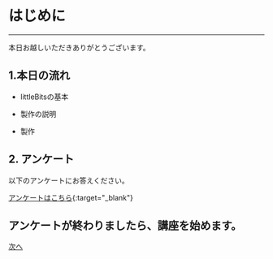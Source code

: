 # はじめに
---
本日お越しいただきありがとうございます。

## 1.本日の流れ
* littleBitsの基本

* 製作の説明

* 製作

## 2. アンケート

以下のアンケートにお答えください。

[アンケートはこちら](https://forms.gle/c23xCzxC6Y9LbtAf9){:target="_blank"}


## アンケートが終わりましたら、講座を始めます。

[次へ](https://junya11.github.io/littlebits/mydemo)